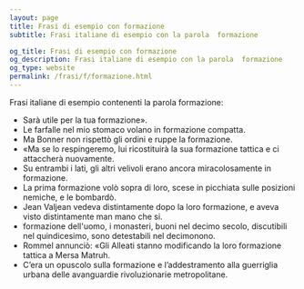 ```yaml
---
layout: page
title: Frasi di esempio con formazione 
subtitle: Frasi italiane di esempio con la parola  formazione

og_title: Frasi di esempio con formazione 
og_description: Frasi italiane di esempio con la parola  formazione
og_type: website
permalink: /frasi/f/formazione.html
---
```


Frasi italiane di esempio contenenti la parola formazione:


- Sarà utile per la tua formazione».
- Le farfalle nel mio stomaco volano in formazione compatta.
- Ma Bonner non rispettò gli ordini e ruppe la formazione.
- «Ma se lo respingeremo, lui ricostituirà la sua formazione tattica e ci attaccherà nuovamente.
- Su entrambi i lati, gli altri velivoli erano ancora miracolosamente in formazione.
- La prima formazione volò sopra di loro, scese in picchiata sulle posizioni nemiche, e le bombardò.
- Jean Valjean vedeva distintamente dopo la loro formazione, e aveva visto distintamente man mano che si.
- formazione dell'uomo, i monasteri, buoni nel decimo secolo, discutibili nel quindicesimo, sono detestabili nel decimonono.
- Rommel annunciò: «Gli Alleati stanno modificando la loro formazione tattica a Mersa Matruh.
- C’era un opuscolo sulla formazione e l’addestramento alla guerriglia urbana delle avanguardie rivoluzionarie metropolitane.
